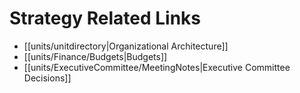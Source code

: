 # Strategy Related Links

- [[units/unitdirectory|Organizational Architecture]]
- [[units/Finance/Budgets|Budgets]]
- [[units/ExecutiveCommittee/MeetingNotes|Executive Committee Decisions]] 